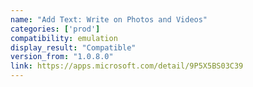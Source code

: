```yaml
---
name: "Add Text: Write on Photos and Videos"
categories: ['prod']
compatibility: emulation
display_result: "Compatible"
version_from: "1.0.8.0"
link: https://apps.microsoft.com/detail/9P5X5BS03C39
---
```


